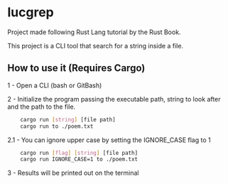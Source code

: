 # lucgrep

Project made following Rust Lang tutorial by the Rust Book.

This project is a CLI tool that search for a string inside a file.

## How to use it (Requires Cargo)
1 - Open a CLI (bash or GitBash)

2 - Initialize the program passing the executable path, string to look after and the path to the file.

``` bash
    cargo run [string] [file path]
    cargo run to ./poem.txt
```

2.1 - You can ignore upper case by setting the IGNORE_CASE flag to 1

``` bash
    cargo run [flag] [string] [file path]
    cargo run IGNORE_CASE=1 to ./poem.txt
```

3 - Results will be printed out on the terminal
